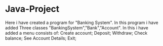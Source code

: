 # Java-Project
Here i have created a program for "Banking System". In this program i have added Three classes "BankingSystem","Bank","Account". In this i have added a menu consists of:
Create account;
Deposit;
Withdraw;
Check balance;
See Account Details;
Exit;

